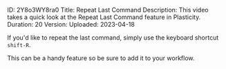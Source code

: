 ID: 2Y8o3WY8ra0
Title: Repeat Last Command
Description: This video takes a quick look at the Repeat Last Command feature in Plasticity.
Duration: 20
Version: 
Uploaded: 2023-04-18

If you'd like to repeat the last command, simply use the keyboard shortcut `shift-R`.

This can be a handy feature so be sure to add it to your workflow.
